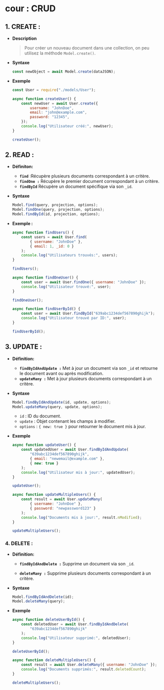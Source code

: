 # cour : **CRUD**

## 1. **CREATE :**

-   **Description**

    > Pour créer un nouveau document dans une collection, on peu utilisez la méthode `Model.create()`.

-   **Syntaxe**

    ```javascript
    const newObject = await Model.create(dataJSON);
    ```

-   **Exemple**

    ```javascript
    const User = require("./models/User");

    async function createUser() {
        const newUser = await User.create({
            username: "JohnDoe",
            email: "john@example.com",
            password: "12345",
        });
        console.log("Utilisateur créé:", newUser);
    }

    createUser();
    ```

## 2. **READ :**

-   **Définiton:**

    -   **`find`** :Récupère plusieurs documents correspondant à un critère.
    -   **`findOne :`** Récupère le premier document correspondant à un critère.
    -   **`findById`** Récupère un document spécifique via son `_id`.

-   **Syntaxe**

    ```javascript
    Model.find(query, projection, options);
    Model.findOne(query, projection, options);
    Model.findById(id, projection, options);
    ```

-   **Exemple :**

    ```javascript
    async function findUsers() {
        const users = await User.find(
            { username: "JohnDoe" },
            { email: 1, _id: 0 }
        );
        console.log("Utilisateurs trouvés:", users);
    }

    findUsers();
    ```

    ```javascript
    async function findOneUser() {
        const user = await User.findOne({ username: "JohnDoe" });
        console.log("Utilisateur trouvé:", user);
    }

    findOneUser();
    ```

    ```javascript
    async function findUserById() {
        const user = await User.findById("639abc1234def567890ghijk");
        console.log("Utilisateur trouvé par ID:", user);
    }

    findUserById();
    ```

## 3. **UPDATE :**

-   **Définition:**

    -   **`findByIdAndUpdate :`** Met à jour un document via son `_id` et retourne le document avant ou après modification.
    -   **`updateMany :`** Met à jour plusieurs documents correspondant à un critère.

-   **Syntaxe**

    ```javascript
    Model.findByIdAndUpdate(id, update, options);
    Model.updateMany(query, update, options);
    ```

    -   `id` : ID du document.
    -   `update` : Objet contenant les champs à modifier.
    -   `options` : `{ new: true }` pour retourner le document mis à jour.

-   **Exemple**

    ```javascript
    async function updateUser() {
        const updatedUser = await User.findByIdAndUpdate(
            "639abc1234def567890ghijk",
            { email: "newemail@example.com" },
            { new: true }
        );
        console.log("Utilisateur mis à jour:", updatedUser);
    }

    updateUser();
    ```

    ```javascript
    async function updateMultipleUsers() {
        const result = await User.updateMany(
            { username: "JohnDoe" },
            { password: "newpassword123" }
        );
        console.log("Documents mis à jour:", result.nModified);
    }

    updateMultipleUsers();
    ```

### 4. **DELETE :**

-   **Définition:**

    -   **`findByIdAndDelete :`** Supprime un document via son `_id`.

    -   **`deleteMany :`** Supprime plusieurs documents correspondant à un critère.

-   **Syntaxe**

    ```javascript
    Model.findByIdAndDelete(id);
    Model.deleteMany(query);
    ```

-   **Exemple**

    ```javascript
    async function deleteUserById() {
        const deletedUser = await User.findByIdAndDelete(
            "639abc1234def567890ghijk"
        );
        console.log("Utilisateur supprimé:", deletedUser);
    }

    deleteUserById();
    ```

    ```javascript
    async function deleteMultipleUsers() {
        const result = await User.deleteMany({ username: "JohnDoe" });
        console.log("Documents supprimés:", result.deletedCount);
    }

    deleteMultipleUsers();
    ```
